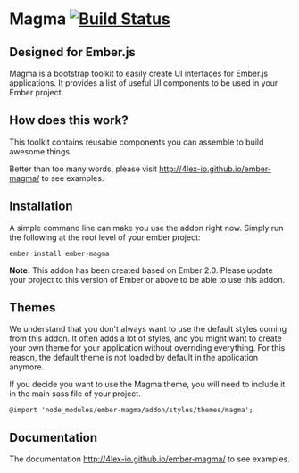 # Magma [![Build Status](https://travis-ci.org/4lex-io/ember-magma.png?branch=master)](https://travis-ci.org/4lex-io/ember-magma)

## Designed for Ember.js

Magma is a bootstrap toolkit to easily create UI interfaces for Ember.js applications. It provides a list of useful UI components to be used in your Ember project.

## How does this work?
This toolkit contains reusable components you can assemble to build awesome things.

Better than too many words, please visit <http://4lex-io.github.io/ember-magma/> to see examples.

## Installation

A simple command line can make you use the addon right now. Simply run the following at the root level of your ember project:
```
ember install ember-magma
```

**Note:** This addon has been created based on Ember 2.0. Please update your project to this version of Ember or above to be able to use this addon.

## Themes

We understand that you don't always want to use the default styles coming from this addon. It often adds a lot of styles, and you might want to create your own theme for your application without overriding everything. For this reason, the default theme is not loaded by default in the application anymore.

If you decide you want to use the Magma theme, you will need to include it in the main sass file of your project.

```
@import 'node_modules/ember-magma/addon/styles/themes/magma';
```

## Documentation
The documentation <http://4lex-io.github.io/ember-magma/> to see examples.
